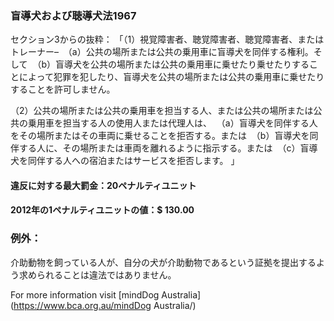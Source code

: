 ### 盲導犬および聴導犬法1967

セクション3からの抜粋：
「（1）視覚障害者、聴覚障害者、聴覚障害者、またはトレーナー–
 （a）公共の場所または公共の乗用車に盲導犬を同伴する権利。そして
 （b）盲導犬を公共の場所または公共の乗用車に乗せたり乗せたりすることによって犯罪を犯したり、盲導犬を公共の場所または公共の乗用車に乗せたりすることを許可しません。

（2）公共の場所または公共の乗用車を担当する人、または公共の場所または公共の乗用車を担当する人の使用人または代理人は、
 （a）盲導犬を同伴する人をその場所またはその車両に乗せることを拒否する。または
 （b）盲導犬を同伴する人に、その場所または車両を離れるように指示する。または
 （c）盲導犬を同伴する人への宿泊またはサービスを拒否します。 」

#### 違反に対する最大罰金：20ペナルティユニット

#### 2012年の1ペナルティユニットの値：$ 130.00

### 例外：
介助動物を飼っている人が、自分の犬が介助動物であるという証拠を提出するよう求められることは違法ではありません。

For more information visit [mindDog Australia](https://www.bca.org.au/mindDog Australia/)